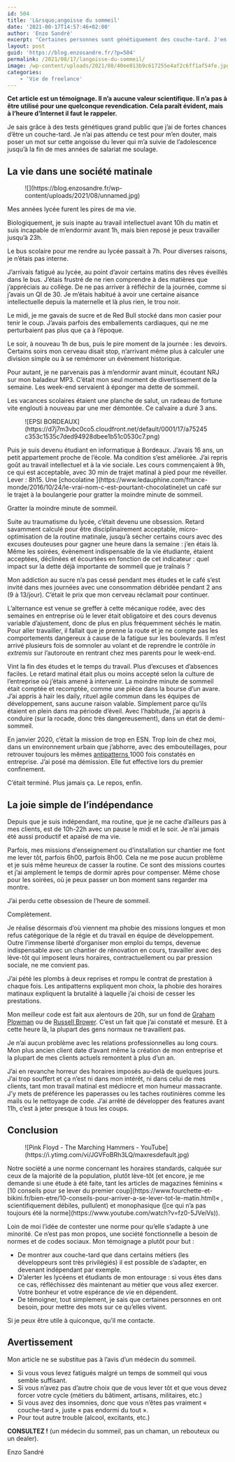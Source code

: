 ```yaml
---
id: 504
title: 'L&rsquo;angoisse du sommeil'
date: '2021-08-17T14:57:46+02:00'
author: 'Enzo Sandré'
excerpt: "Certaines personnes sont génétiquement des couche-tard. J'en fais partie et du lycée à ma démission l'an dernier, j'en ai beaucoup souffert.\nDans ce témoignage, j'explique ce que cela implique et comment je m'en suis libéré."
layout: post
guid: 'https://blog.enzosandre.fr/?p=504'
permalink: /2021/08/17/langoisse-du-sommeil/
image: /wp-content/uploads/2021/08/40ee013b9c617255e4af2c6ff1af54fe.jpg
categories:
    - 'Vie de freelance'
---
```


**Cet article est un témoignage. Il n’a aucune valeur scientifique. Il n’a pas à être utilisé pour une quelconque revendication. Cela paraît évident, mais à l’heure d’Internet il faut le rappeler.**

Je sais grâce à des tests génétiques grand public que j’ai de fortes chances d’être un couche-tard. Je n’ai pas attendu ce test pour m’en douter, mais poser un mot sur cette angoisse du lever qui m’a suivie de l’adolescence jusqu’à la fin de mes années de salariat me soulage.

## La vie dans une société matinale

<div class="wp-block-image"><figure class="aligncenter size-full is-resized">![](https://blog.enzosandre.fr/wp-content/uploads/2021/08/unnamed.jpg)</figure></div>Mes années lycée furent les pires de ma vie.

Biologiquement, je suis inapte au travail intellectuel avant 10h du matin et suis incapable de m’endormir avant 1h, mais bien reposé je peux travailler jusqu’à 23h.

Le bus scolaire pour me rendre au lycée passait à 7h. Pour diverses raisons, je n’étais pas interne.

J’arrivais fatigué au lycée, au point d’avoir certains matins des rêves éveillés dans le bus. J’étais frustré de ne rien comprendre à des matières que j’appréciais au collège. De ne pas arriver à réfléchir de la journée, comme si j’avais un QI de 30. Je m’étais habitué à avoir une certaine aisance intellectuelle depuis la maternelle et là plus rien, le trou noir.

Le midi, je me gavais de sucre et de Red Bull stocké dans mon casier pour tenir le coup. J’avais parfois des emballements cardiaques, qui ne me perturbaient pas plus que ça à l’époque.

Le soir, à nouveau 1h de bus, puis le pire moment de la journée : les devoirs. Certains soirs mon cerveau disait stop, n’arrivant même plus à calculer une division simple ou à se remémorer un évènement historique.

Pour autant, je ne parvenais pas à m’endormir avant minuit, écoutant NRJ sur mon baladeur MP3. C’était mon seul moment de divertissement de la semaine. Les week-end servaient à éponger ma dette de sommeil.

Les vacances scolaires étaient une planche de salut, un radeau de fortune vite englouti à nouveau par une mer démontée. Ce calvaire a duré 3 ans.

<figure class="wp-block-image">![EPSI BORDEAUX](https://d7j7m3vbc0co5.cloudfront.net/default/0001/17/a75245c353c1535c7ded94928dbee1b51c0530c7.png)</figure>Puis je suis devenu étudiant en informatique à Bordeaux. J’avais 16 ans, un petit appartement proche de l’école. Ma condition s’est améliorée. J’ai repris goût au travail intellectuel et à la vie sociale. Les cours commençaient à 9h, ce qui est acceptable, avec 30 min de trajet matinal à pied pour me réveiller. Lever : 8h15. Une [chocolatine ](https://www.ledauphine.com/france-monde/2016/10/24/le-vrai-nom-c-est-pourtant-chocolatine)et un café sur le trajet à la boulangerie pour gratter la moindre minute de sommeil.

Gratter la moindre minute de sommeil.

Suite au traumatisme du lycée, c’était devenu une obsession. Retard savamment calculé pour être disciplinairement acceptable, micro-optimisation de la routine matinale, jusqu’à sécher certains cours avec des excuses douteuses pour gagner une heure dans la semaine : j’en étais là. Même les soirées, évènement indispensable de la vie étudiante, étaient acceptées, déclinées et écourtées en fonction de cet indicateur : quel impact sur la dette déjà importante de sommeil que je traînais ?

Mon addiction au sucre n’a pas cessé pendant mes études et le café s’est invité dans mes journées avec une consommation débridée pendant 2 ans (9 à 13/jour). C’était le prix que mon cerveau réclamait pour continuer.

L’alternance est venue se greffer à cette mécanique rodée, avec des semaines en entreprise où le lever était obligatoire et des cours devenus variable d’ajustement, donc de plus en plus fréquemment séchés le matin. Pour aller travailler, il fallait que je prenne la route et je ne compte pas les comportements dangereux à cause de la fatigue sur les boulevards. Il m’est arrivé plusieurs fois de somnoler au volant et de reprendre le contrôle *in extremis* sur l’autoroute en rentrant chez mes parents pour le week-end.

Vint la fin des études et le temps du travail. Plus d’excuses et d’absences faciles. Le retard matinal était plus ou moins accepté selon la culture de l’entreprise où j’étais amené à intervenir. La moindre minute de sommeil était comptée et recomptée, comme une pièce dans la bourse d’un avare. J’ai appris à haïr les daily, rituel agile commun dans les équipes de développement, sans aucune raison valable. Simplement parce qu’ils étaient en plein dans ma période d’éveil. Avec l’habitude, j’ai appris à conduire (sur la rocade, donc très dangereusement), dans un état de demi-sommeil.

En janvier 2020, c’était la mission de trop en ESN. Trop loin de chez moi, dans un environnement urbain que j’abhorre, avec des embouteillages, pour retrouver toujours les mêmes [antipatterns ](https://sourcemaking.com/antipatterns)1000 fois constatés en entreprise. J’ai posé ma démission. Elle fut effective lors du premier confinement.

C’était terminé. Plus jamais ça. Le repos, enfin.

## La joie simple de l’indépendance

Depuis que je suis indépendant, ma routine, que je ne cache d’ailleurs pas à mes clients, est de 10h-22h avec un pause le midi et le soir. Je n’ai jamais été aussi productif et apaisé de ma vie.

Parfois, mes missions d’enseignement ou d’installation sur chantier me font me lever tôt, parfois 6h00, parfois 8h00. Cela ne me pose aucun problème et je suis même heureux de casser la routine. Ce sont des missions courtes et j’ai amplement le temps de dormir après pour compenser. Même chose pour les soirées, où je peux passer un bon moment sans regarder ma montre.

J’ai perdu cette obsession de l’heure de sommeil.

Complètement.

Je réalise désormais d’où viennent ma phobie des missions longues et mon refus catégorique de la régie et du travail en équipe de développement. Outre l’immense liberté d’organiser mon emploi du temps, devenue indispensable avec un chantier de rénovation en cours, travailler avec des lève-tôt qui imposent leurs horaires, contractuellement ou par pression sociale, ne me convient pas.

J’ai pété les plombs à deux reprises et rompu le contrat de prestation à chaque fois. Les antipatterns expliquent mon choix, la phobie des horaires matinaux expliquent la brutalité à laquelle j’ai choisi de cesser les prestations.

Mon meilleur code est fait aux alentours de 20h, sur un fond de [Graham Plowman](https://www.youtube.com/watch?v=9CEpRkapZn0) ou de [Russell Brower](https://www.youtube.com/watch?v=ne-JwpCXUbM). C’est un fait que j’ai constaté et mesuré. Et à cette heure là, la plupart des gens normaux ne travaillent pas.

Je n’ai aucun problème avec les relations professionnelles au long cours. Mon plus ancien client date d’avant même la création de mon entreprise et la plupart de mes clients actuels remontent à plus d’un an.

J’ai en revanche horreur des horaires imposés au-delà de quelques jours. J’ai trop souffert et ça n’est ni dans mon intérêt, ni dans celui de mes clients, tant mon travail matinal est médiocre et mon humeur massacrante. J’y mets de préférence les paperasses ou les taches routinières comme les mails ou le nettoyage de code. J’ai arrêté de développer des features avant 11h, c’est à jeter presque à tous les coups.

## Conclusion

<figure class="wp-block-image">![Pink Floyd - The Marching Hammers - YouTube](https://i.ytimg.com/vi/JGVFoBRh3LQ/maxresdefault.jpg)</figure>Notre société a une norme concernant les horaires standards, calquée sur ceux de la majorité de la population, plutôt lève-tôt (et encore, je me demande si une étude à été faite, tant les articles de magazines féminins « [10 conseils pour se lever du premier coup](https://www.fourchette-et-bikini.fr/bien-etre/10-conseils-pour-arriver-a-se-lever-tot-le-matin.html)« , scientifiquement débiles, pullulent) et monophasique ([ce qui n’a pas toujours été la norme](https://www.youtube.com/watch?v=fz0-5JVeiVs)).

Loin de moi l’idée de contester une norme pour qu’elle s’adapte à une minorité. Ce n’est pas mon propos, une société fonctionnelle a besoin de normes et de codes sociaux. Mon témoignage a plutôt pour but :

- De montrer aux couche-tard que dans certains métiers (les développeurs sont très privilégiés) il est possible de s’adapter, en devenant indépendant par exemple.
- D’alerter les lycéens et étudiants de mon entourage : si vous êtes dans ce cas, réfléchissez dès maintenant au métier que vous allez exercer. Votre bonheur et votre espérance de vie en dépendent.
- De témoigner, tout simplement, je sais que certaines personnes en ont besoin, pour mettre des mots sur ce qu’elles vivent.

Si je peux être utile à quiconque, qu’il me contacte.

## Avertissement

Mon article ne se substitue pas à l’avis d’un médecin du sommeil.

- Si vous vous levez fatigués malgré un temps de sommeil qui vous semble suffisant.
- Si vous n’avez pas d’autre choix que de vous lever tôt et que vous devez forcer votre cycle (métiers du bâtiment, artisans, militaires, etc.)
- Si vous avez des insomnies, donc que vous n’êtes pas vraiment « couche-tard », juste « pas endormi du tout ».
- Pour tout autre trouble (alcool, excitants, etc.)

**CONSULTEZ !** (un médecin du sommeil, pas un chaman, un rebouteux ou un dealer).

Enzo Sandré